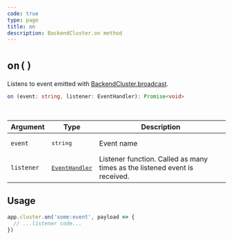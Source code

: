 ```yaml
---
code: true
type: page
title: on
description: BackendCluster.on method
---
```


# `on()`

<SinceBadge version="2.9.0" />
<CustomBadge type="error" text="Experimental: non-backward compatible changes or removal may occur in any future release."/>

Listens to event emitted with [BackendCluster.broadcast](/core/2/framework/classes/backend-cluster/broadcast).

```ts
on (event: string, listener: EventHandler): Promise<void>
```

<br/>

| Argument | Type                  | Description                   |
|----------|-----------------------|-------------------------------|
| `event` | <pre>string</pre> | Event name |
| `listener` | <pre>[EventHandler](/core/2/framework/types/event-handler)</pre> | Listener function. Called as many times as the listened event is received. |

## Usage

```js
app.cluster.on('some:event', payload => {
  // ...listener code...
})
```
